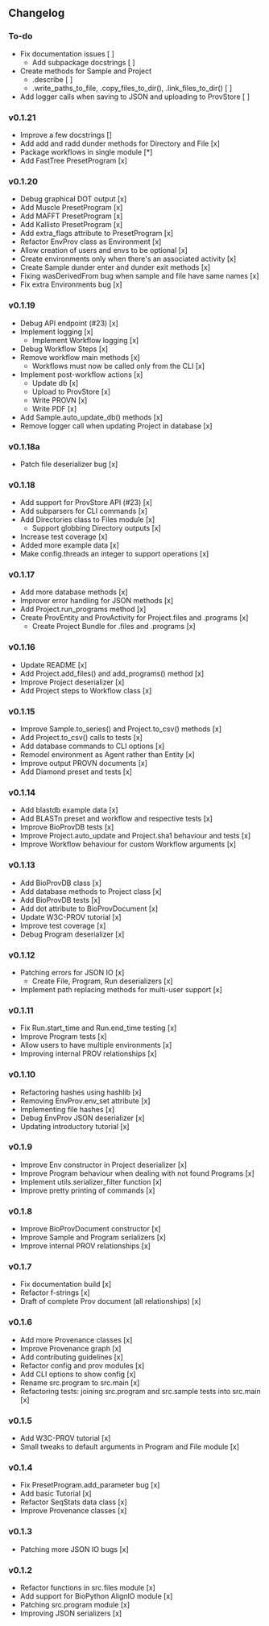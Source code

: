 ## Changelog

### To-do
* Fix documentation issues [ ]
    * Add subpackage docstrings [ ]
* Create methods for Sample and Project
    * .describe [ ]
    * .write_paths_to_file, .copy_files_to_dir(), .link_files_to_dir() [ ]
* Add logger calls when saving to JSON and uploading to ProvStore [ ]

### v0.1.21
* Improve a few docstrings []
* Add add and radd dunder methods for Directory and File [x]  
* Package workflows in single module [*]
* Add FastTree PresetProgram [x]

### v0.1.20
* Debug graphical DOT output [x]
* Add Muscle PresetProgram [x]
* Add MAFFT PresetProgram [x]
* Add Kallisto PresetProgram [x]
* Add extra_flags attribute to PresetProgram [x]
* Refactor EnvProv class as Environment [x]
* Allow creation of users and envs to be optional [x]
* Create environments only when there's an associated activity [x]
* Create Sample dunder enter and dunder exit methods [x]
* Fixing wasDerivedFrom bug when sample and file have same names [x]
* Fix extra Environments bug [x]

### v0.1.19
* Debug API endpoint (#23) [x]
* Implement logging [x]
    * Implement Workflow logging [x]
* Debug Workflow Steps [x]
* Remove workflow main methods [x]
    * Workflows must now be called only from the CLI [x]
* Implement post-workflow actions [x]
    * Update db [x]
    * Upload to ProvStore [x]
    * Write PROVN [x]
    * Write PDF [x]
* Add Sample.auto_update_db() methods [x]
* Remove logger call when updating Project in database [x]

### v0.1.18a
* Patch file deserializer bug [x]

### v0.1.18
* Add support for ProvStore API (#23) [x]
* Add subparsers for CLI commands [x]
* Add Directories class to Files module [x]
    * Support globbing Directory outputs [x]
* Increase test coverage [x]
* Added more example data [x]
* Make config.threads an integer to support operations [x]

### v0.1.17
* Add more database methods [x]
* Improver error handling for JSON methods [x]
* Add Project.run_programs method [x]
* Create ProvEntity and ProvActivity for Project.files and .programs [x]
    * Create Project Bundle for .files and .programs [x]

### v0.1.16
* Update README [x]
* Add Project.add_files() and add_programs() method [x]
* Improve Project deserializer [x]
* Add Project steps to Workflow class [x]

### v0.1.15
* Improve Sample.to_series() and Project.to_csv() methods [x]
* Add Project.to_csv() calls to tests [x]
* Add database commands to CLI options [x]
* Remodel environment as Agent rather than Entity [x]
* Improve output PROVN documents [x]
* Add Diamond preset and tests [x]

### v0.1.14
* Add blastdb example data [x]
* Add BLASTn preset and workflow and respective tests [x]
* Improve BioProvDB tests [x]
* Improve Project.auto_update and Project.sha1 behaviour and tests [x]
* Improve Workflow behaviour for custom Workflow arguments [x]

### v0.1.13
* Add BioProvDB class [x]
* Add database methods to Project class [x]
* Add BioProvDB tests [x]
* Add dot attribute to BioProvDocument [x]
* Update W3C-PROV tutorial [x]
* Improve test coverage [x]
* Debug Program deserializer [x]

### v0.1.12
* Patching errors for JSON IO [x]
    * Create File, Program, Run deserializers [x]
* Implement path replacing methods for multi-user support [x]

### v0.1.11
* Fix Run.start_time and Run.end_time testing [x]
* Improve Program tests [x]
* Allow users to have multiple environments [x]
* Improving internal PROV relationships [x]

### v0.1.10
* Refactoring hashes using hashlib [x]
* Removing EnvProv.env_set attribute [x]
* Implementing file hashes [x]
* Debug EnvProv JSON deserializer [x]
* Updating introductory tutorial [x]

### v0.1.9
* Improve Env constructor in Project deserializer [x]
* Improve Program behaviour when dealing with not found Programs [x]
* Implement utils.serializer_filter function [x]
* Improve pretty printing of commands [x]

### v0.1.8 
* Improve BioProvDocument constructor [x]
* Improve Sample and Program serializers [x]
* Improve internal PROV relationships [x]

### v0.1.7 
* Fix documentation build [x]
* Refactor f-strings [x]
* Draft of complete Prov document (all relationships) [x]

### v0.1.6
* Add more Provenance classes [x]
* Improve Provenance graph [x]
* Add contributing guidelines [x]
* Refactor config and prov modules [x]
* Add CLI options to show config [x]
* Rename src.program to src.main [x]
* Refactoring tests: joining src.program and src.sample tests into src.main [x]

### v0.1.5
* Add W3C-PROV tutorial [x]
* Small tweaks to default arguments in Program and File module [x]

### v0.1.4
* Fix PresetProgram.add_parameter bug [x]
* Add basic Tutorial [x]
* Refactor SeqStats data class [x]
* Improve Provenance classes [x]

### v0.1.3
* Patching more JSON IO bugs [x]

### v0.1.2
* Refactor functions in src.files module [x]
* Add support for BioPython AlignIO module [x]
* Patching src.program module [x]
* Improving JSON serializers [x]
